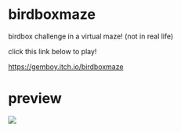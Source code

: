 # birdboxmaze
birdbox challenge in a virtual maze! (not in real life)

click this link below to play!

https://gemboy.itch.io/birdboxmaze

# preview 

<img src="https://media.giphy.com/media/MgJRdFplfHj7CjSL70/giphy.gif">

